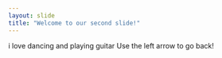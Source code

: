 ```yaml
---
layout: slide
title: "Welcome to our second slide!"
---
```

i love dancing and playing guitar 
Use the left arrow to go back!
